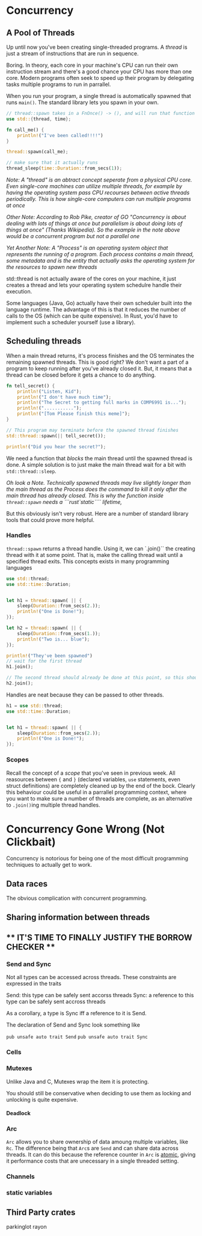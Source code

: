 # Concurrency

## A Pool of Threads
Up until now you've been creating single-threaded programs. A *thread* is just a stream of instructions that are run in sequence. 


Boring. In theory, each core in your machine's CPU can run their own instruction stream and there's a good chance your CPU has more than one core. Modern programs often seek to speed up their program by delegating tasks multiple programs to run in parrallel.

When you run your program, a single thread is automatically spawned that runs `main()`. The standard library lets you spawn in your own.

```rust
// thread::spawn takes in a FnOnce() -> (), and will run that function on another thread
use std::{thread, time};

fn call_me() {
    println!("I've been called!!!!")
}

thread::spawn(call_me);

// make sure that it actually runs
thread_sleep(time::Duration::from_secs(1));
```

*Note: A "thread" is an abtract concept seperate from a physical CPU core. Even single-core machines can utilize multiple threads, for example by having the operating system pass CPU recourses between active threads periodically. This is how single-core computers can run multiple programs at once*

*Other Note: According to Rob Pike, creator of GO "Concurrency is about dealing with lots of things at once but parallelism is about doing lots of things at once" (Thanks Wikipedia). So the example in the note above would be a concurrent program but not a parallel one*

*Yet Another Note: A "Process" is an operating system object that represents the running of a program. Each process contains a main thread, some metadata and is the entity that actually asks the operating system for the resources to spawn new threads*

std::thread is not actually aware of the cores on your machine, it just creates a thread and lets your operating system schedulre handle their execution. 

Some languages (Java, Go) actually have their own scheduler built into the language runtime. The advantage of this is that it reduces the number of calls to the OS (which can be quite expensive). In Rust, you'd have to implement such a scheduler yourself (use a library).

## Scheduling threads
When a main thread returns, it's process finishes and the OS terminates the remaining spawned threads. This is good right? We don't want a part of a program to keep running after you've already closed it. But, it means that a thread can be closed before it gets a chance to do anything. 

```rust
fn tell_secret() {
    println!("Listen, Kid");
    println!("I don't have much time");
    println!("The Secret to getting full marks in COMP6991 is...");
    println!("...........");
    println!("[Tom Please finish this meme]");
}

// This program may terminate before the spawned thread finishes
std::thread::spawn(|| tell_secret());

println!("Did you hear the secret?");
```
We need a function that *blocks* the main thread until the spawned thread is done. A simple solution is to just make the main thread wait for a bit with `std::thread::sleep`.

*Oh look a Note. Technically spawned threads may live slightly longer than the main thread as the Process does the command to kill it only after the main thread has already closed. This is why the function inside `thread::spawn` needs a ```rust`static```` lifetime,*

But this obviously isn't very robust. Here are a number of standard library tools that could prove more helpful.

### Handles
`thread::spawn` returns a thread handle. Using it, we can `.join()`` the creating thread with it at some point. That is, make the calling thread wait until a specified thread exits. This concepts exists in many programming languages

```rust
use std::thread;
use std::time::Duration;


let h1 = thread::spawn( || {
    sleep(Duration::from_secs(2.));
    println!("One is Done!");
});

let h2 = thread::spawn( || {
    sleep(Duration::from_secs(1.));
    println!("Two is... blue");
});

println!("They've been spawned")
// wait for the first thread
h1.join();

// The second thread should already be done at this point, so this shouldn't really block
h2.join();
```

Handles are neat because they can be passed to other threads.
```rust
h1 = use std::thread;
use std::time::Duration;


let h1 = thread::spawn( || {
    sleep(Duration::from_secs(2.));
    println!("One is Done!");
});
```

### Scopes
Recall the concept of a *scope* that you've seen in previous week. All reasources between `{` and `}` (declared variables, `use` statements, even struct definitions) are completely cleaned up by the end of the bock. Clearly this behaviour could be useful in a parrallel programming context, where you want to make sure a number of threads are complete, as an alternative to `.join()`ing multiple thread handles.

# Concurrency Gone Wrong (Not Clickbait)
Concurrency is notorious for being one of the most difficult programming techniques to actually get to work.

## Data races
The obvious complication with concurrent programming.

## Sharing information between threads
## ** IT'S TIME TO FINALLY JUSTIFY THE BORROW CHECKER **

### Send and Sync
Not all types can be accessed across threads. These constraints are expressed in the traits

Send: this type can be safely sent accorss threads
Sync: a reference to this type can be safely sent accross threads

As a corollary, a type is Sync iff a reference to it is Send. 

The declaration of Send and Sync look something like

`pub unsafe auto trait Send`
`pub unsafe auto trait Sync`


### Cells

### Mutexes

Unlike Java and C, Mutexes wrap the item it is protecting.

You should still be conservative when deciding to use them as locking and unlocking is quite expensive. 

#### Deadlock

### Arc
`Arc` allows you to share ownership of data amoung multiple variables, like `Rc`. The difference being that `Arc`s are `Send` and can share data across threads. It can do this because the reference counter in `Arc` is [atomic](https://en.wikipedia.org/wiki/Atomic_semantics), giving it performance costs that are unecessary in a single threaded setting.



### Channels

### static variables


## Third Party crates
parkinglot
rayon